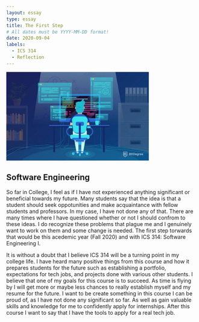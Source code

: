 ```yaml
---
layout: essay
type: essay
title: The First Step
# All dates must be YYYY-MM-DD format!
date: 2020-09-04
labels:
  - ICS 314
  - Reflection
---
```


<img src="../images/web-dev.jpg" width="75%" style="display:middle;">

## Software Engineering

So far in College, I feel as if I have not experienced anything significant or beneficial towards my future. Many students say that the idea is that a student should seek oppotunities and make acquaintance with fellow students and professors. In my case, I have not done any of that. There are many times where I have questioned whether or not I should confrom to these ideas. I do recognize these problems that plague me and I genuinely want to work on them and some change is needed. The first step torwards that would be this acedemic year (Fall 2020) and with ICS 314: Software Engineering I.

It is without a doubt that I believe ICS 314 will be a turning point in my college life. I have heard many positive things from this course and how it prepares students for the future such as establishing a portfolio, expectations for tech jobs, and projects done with various other students. I believe that one of my goals for this course is to succeed. As time is flying by I will get more or maybe less chances to really establish myself and my resume for the future. I want to be create something in this course I can be proud of, as I have not done any significant so far. As well as gain valuable skills and knowledge for me to confidently apply for internships. After this course I want to say that I have the tools to apply for a real tech job. 

